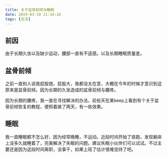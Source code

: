 ```yaml
---
title: 关于盆骨前倾与睡眠
date: 2019-03-19 21:34:18
tags: [生活]
---
```

## 前因
由于长期久坐以及缺少运动，腰部一直有不适感。以及长期睡眠质量差。

## 盆骨前倾
之前一直别人说我屁股翘，屁股大，我都没太在意，大概在今年的时候才意识到这原来是盆骨前倾。因为长期的久坐造成的盆骨前倾与腰疼。

因为长期的腰疼，我一直在寻找解决的办法，前些天在某keep上看到有个关于盆骨前倾恢复的教程，便照着做了两天，有一些效果。

## 睡眠

我一直睡眠都不怎么好，因为经常晚睡，不运动。近段时间开始了夜跑，发现躺床上没多久就睡着了，完美解决了失眠的问题。建议失眠小伙伴们可以试试。不过主要还是因为这段时间离职，没事干，如果上班了估计很难坚持了吧。